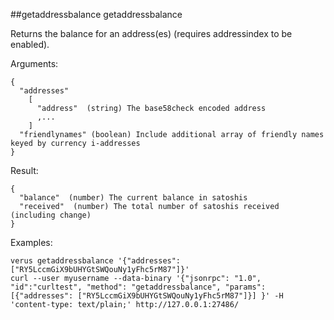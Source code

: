 ##getaddressbalance
getaddressbalance

Returns the balance for an address(es) (requires addressindex to be enabled).

Arguments:
```
{
  "addresses"
    [
      "address"  (string) The base58check encoded address
      ,...
    ]
  "friendlynames" (boolean) Include additional array of friendly names keyed by currency i-addresses
}
```

Result:
```
{
  "balance"  (number) The current balance in satoshis
  "received"  (number) The total number of satoshis received (including change)
}
```

Examples:
```
verus getaddressbalance '{"addresses": ["RY5LccmGiX9bUHYGtSWQouNy1yFhc5rM87"]}'
curl --user myusername --data-binary '{"jsonrpc": "1.0", "id":"curltest", "method": "getaddressbalance", "params": [{"addresses": ["RY5LccmGiX9bUHYGtSWQouNy1yFhc5rM87"]}] }' -H 'content-type: text/plain;' http://127.0.0.1:27486/
```
